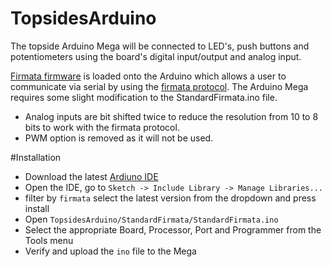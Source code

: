 # TopsidesArduino
The topside Arduino Mega will be connected to LED's, push buttons and potentiometers using the board's digital input/output and analog input. 

[Firmata firmware](https://github.com/firmata/arduino) is loaded onto the Arduino which allows a user to communicate via serial by using the [firmata protocol](https://github.com/firmata/arduino). The Arduino Mega requires some slight modification to the StandardFirmata.ino file.
 - Analog inputs are bit shifted twice to reduce the resolution from 10 to 8 bits to work with the firmata protocol.
 - PWM option is removed as it will not be used.
   
#Installation
 - Download the latest [Ardiuno IDE](https://www.arduino.cc/en/Main/Software) 
 - Open the IDE, go to `Sketch -> Include Library -> Manage Libraries...`
 - filter by `firmata` select the latest version from the dropdown and press install
 - Open `TopsidesArduino/StandardFirmata/StandardFirmata.ino`
 - Select the appropriate Board, Processor, Port and Programmer from the Tools menu
 - Verify and upload the `ino` file to the Mega
